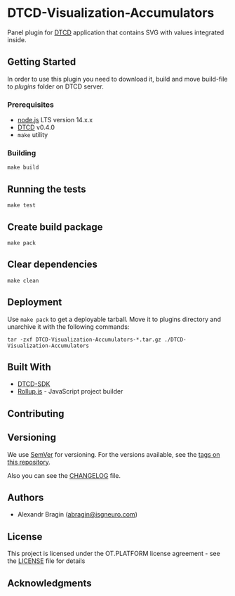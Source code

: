 # DTCD-Visualization-Accumulators

Panel plugin for [DTCD](https://github.com/ISGNeuroTeam/DTCD) application that contains SVG with values integrated inside.

## Getting Started

In order to use this plugin you need to download it, build and move build-file to _plugins_ folder on DTCD server.

### Prerequisites

- [node.js](https://nodejs.org/en/) LTS version 14.x.x
- [DTCD](https://github.com/ISGNeuroTeam/DTCD) v0.4.0
- `make` utility

### Building

```
make build
```

## Running the tests

```
make test
```

## Create build package

```
make pack
```

## Clear dependencies

```
make clean
```

## Deployment

Use `make pack` to get a deployable tarball. Move it to plugins directory and unarchive it with the following commands:

```
tar -zxf DTCD-Visualization-Accumulators-*.tar.gz ./DTCD-Visualization-Accumulators
```

## Built With

- [DTCD-SDK](https://github.com/ISGNeuroTeam/DTCD-SDK)
- [Rollup.js](https://rollupjs.org/guide/en/) - JavaScript project builder

## Contributing

## Versioning

We use [SemVer](http://semver.org/) for versioning. For the versions available, see the [tags on this repository](https://github.com/ISGNeuroTeam/DTCD-Visualization-Accumulators/tags).

Also you can see the [CHANGELOG](CHANGELOG.md) file.

## Authors

- Alexandr Bragin (abragin@isgneuro.com)

## License

This project is licensed under the OT.PLATFORM license agreement - see the [LICENSE](LICENSE.md) file for details

## Acknowledgments
